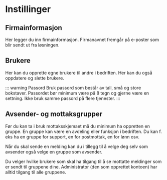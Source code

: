 # Instillinger

## Firmainformasjon

Her legger du inn firmainformasjon. Firmanavnet fremgår på e-poster som blir sendt ut fra løsningen.

## Brukere

Her kan du opprette egne brukere til andre i bedriften. Her kan du også oppdatere og slette brukere.

::: warning Passord
Bruk passord som består av tall, små og store bokstaver. Passordet bør minimum være på 8 tegn og gjerne være en settning. Ikke bruk samme passord på flere tjenester. 
:::

## Avsender- og mottaksgrupper

Før du kan ta i bruk mottaksskjemaet må du minimum ha oppretten en gruppe. En gruppe kan være en avdeling eller funksjon i bedriften. Du kan f. eks ha en gruppe for support, en for postmottak, en for lønn osv. 

Når du skal sende en melding kan du i tillegg til å velge deg selv som avsender også velge en gruppe som avsender.

Du velger hvilke brukere som skal ha tilgang til å se mottatte meldinger som er sendt til gruppene dine. Administrator (den som opprettet kontoen) har alltid tilgang til alle gruppene.





